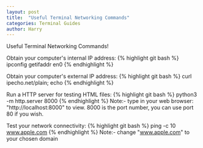 ```yaml
---
layout: post
title:  "Useful Terminal Networking Commands"
categories: Terminal Guides
author: Harry
---
```


Useful Terminal Networking Commands!

Obtain your computer's internal IP address:
{% highlight git bash %}
ipconfig getifaddr en0
{% endhighlight %}

Obtain your computer's external IP address:
{% highlight git bash %}
curl ipecho.net/plain; echo
{% endhighlight %}

Run a HTTP server for testing HTML files:
{% highlight git bash %}
python3 -m http.server 8000
{% endhighlight %}
Note:- type in your web browser: "http://localhost:8000" to view. 8000 is the port number, you can use port 80 if you wish.

Test your network connectivity:
{% highlight git bash %}
ping -c 10 www.apple.com
{% endhighlight %}
Note:- change "www.apple.com" to your chosen domain
